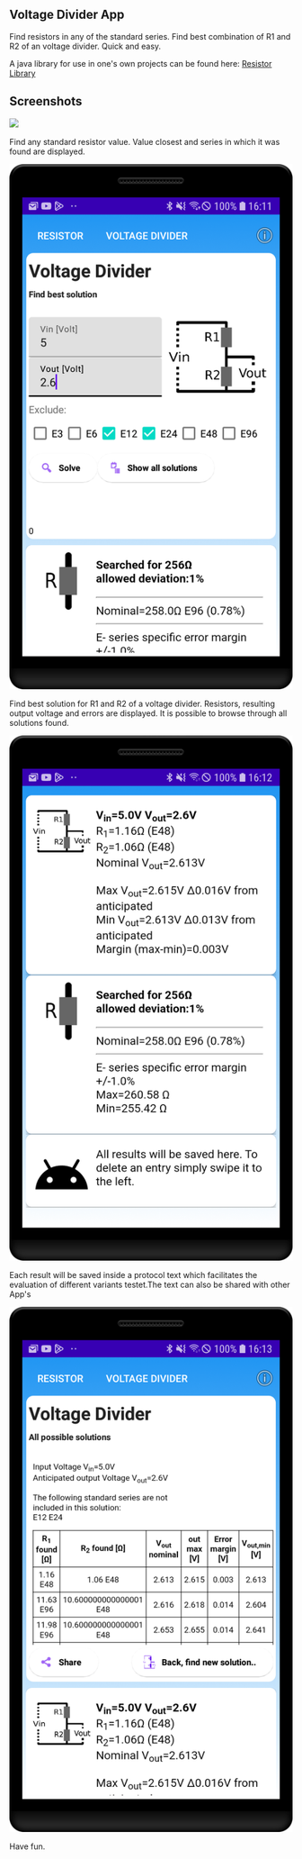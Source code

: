 Voltage Divider App
-------------------
Find resistors in any of the standard series. Find best combination of R1 and R2 of an voltage divider. Quick and easy.

A java library for use in one's own projects can be found here:
[Resistor Library](https://github.com/codingbychanche/resistors)

Screenshots
-----------
![](screenshots/En/findResistor.png)

Find any standard resistor value. Value closest and series in which it was found are displayed.

![](screenshots/En/divider.png)

Find best solution for R1 and R2 of a voltage divider. Resistors, resulting output voltage and errors are displayed. It is possible to browse through all solutions found.

![](screenshots/En/protocol.png)

Each result will be saved inside a protocol text which facilitates the evaluation of different variants testet.The text can also be shared with other App's


![](screenshots/En/all_solutions.png)


Have fun.
